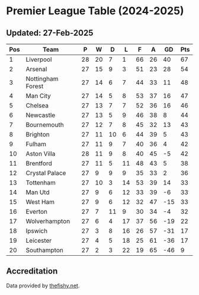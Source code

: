 # Premier League Table (2024-2025)
## Updated: 27-Feb-2025

| Pos | Team | P | W | D | L | F | A | GD | Pts |
| --- | --- | --- | --- | --- | --- | --- | --- | --- | --- |
| 1 | Liverpool | 28 | 20 | 7 | 1 | 66 | 26 | 40 | 67 |
| 2 | Arsenal | 27 | 15 | 9 | 3 | 51 | 23 | 28 | 54 |
| 3 | Nottingham Forest | 27 | 14 | 6 | 7 | 44 | 33 | 11 | 48 |
| 4 | Man City | 27 | 14 | 5 | 8 | 53 | 37 | 16 | 47 |
| 5 | Chelsea | 27 | 13 | 7 | 7 | 52 | 36 | 16 | 46 |
| 6 | Newcastle | 27 | 13 | 5 | 9 | 46 | 38 | 8 | 44 |
| 7 | Bournemouth | 27 | 12 | 7 | 8 | 45 | 32 | 13 | 43 |
| 8 | Brighton | 27 | 11 | 10 | 6 | 44 | 39 | 5 | 43 |
| 9 | Fulham | 27 | 11 | 9 | 7 | 40 | 36 | 4 | 42 |
| 10 | Aston Villa | 28 | 11 | 9 | 8 | 40 | 45 | -5 | 42 |
| 11 | Brentford | 27 | 11 | 5 | 11 | 48 | 43 | 5 | 38 |
| 12 | Crystal Palace | 27 | 9 | 9 | 9 | 35 | 33 | 2 | 36 |
| 13 | Tottenham | 27 | 10 | 3 | 14 | 53 | 39 | 14 | 33 |
| 14 | Man Utd | 27 | 9 | 6 | 12 | 33 | 39 | -6 | 33 |
| 15 | West Ham | 27 | 9 | 6 | 12 | 32 | 47 | -15 | 33 |
| 16 | Everton | 27 | 7 | 11 | 9 | 30 | 34 | -4 | 32 |
| 17 | Wolverhampton | 27 | 6 | 4 | 17 | 37 | 56 | -19 | 22 |
| 18 | Ipswich | 27 | 3 | 8 | 16 | 26 | 57 | -31 | 17 |
| 19 | Leicester | 27 | 4 | 5 | 18 | 25 | 61 | -36 | 17 |
| 20 | Southampton | 27 | 2 | 3 | 22 | 19 | 65 | -46 | 9 |

## Accreditation 

Data provided by [thefishy.net](https://www.thefishy.net/).